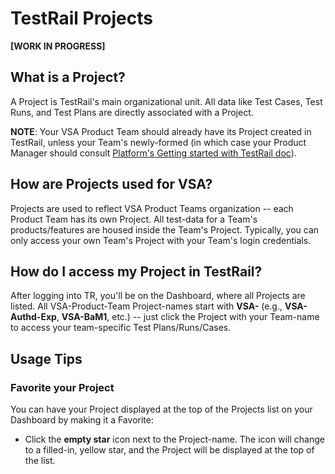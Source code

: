 # TestRail Projects

**[WORK IN PROGRESS]**

## What is a Project?

A Project is TestRail's main organizational unit.  All data like Test Cases, Test Runs, and Test Plans are directly associated with a Project.

**NOTE**: Your VSA Product Team should already have its Project created in TestRail, unless your Team's newly-formed (in which case your Product Manager should consult [Platform's Getting started with TestRail doc](https://github.com/department-of-veterans-affairs/va.gov-team/blob/b352dd50dfb8064f0cf813bae1d20cf755cfc1d7/platform/quality-assurance/testrail/getting-started.md)).

## How are Projects used for VSA?

Projects are used to reflect VSA Product Teams organization -- each Product Team has its own Project.  All test-data for a Team's products/features are housed inside the Team's Project.  Typically, you can only access your own Team's Project with your Team's login credentials.

## How do I access my Project in TestRail?

After logging into TR, you'll be on the Dashboard, where all Projects are listed.  All VSA-Product-Team Project-names start with **VSA-** (e.g., **VSA-Authd-Exp**, **VSA-BaM1**, etc.) -- just click the Project with your Team-name to access your team-specific Test Plans/Runs/Cases.

## Usage Tips

### Favorite your Project

You can have your Project displayed at the top of the Projects list on your Dashboard by making it a Favorite:

- Click the **empty star** icon next to the Project-name.  The icon will change to a filled-in, yellow star, and the Project will be displayed at the top of the list.
